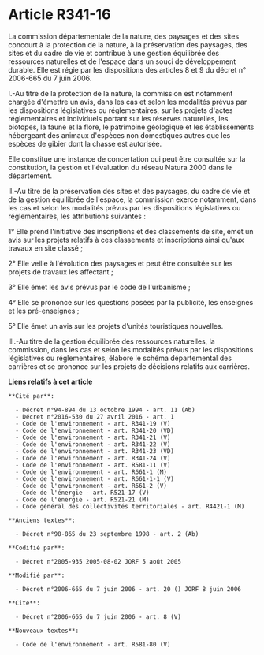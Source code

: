 # Article R341-16

La commission départementale de la nature, des paysages et des sites concourt à la protection de la nature, à la préservation
des paysages, des sites et du cadre de vie et contribue à une gestion équilibrée des ressources naturelles et de l'espace
dans un souci de développement durable. Elle est régie par les dispositions des articles 8 et 9 du décret n° 2006-665 du 7
juin 2006.

I.-Au titre de la protection de la nature, la commission est notamment chargée d'émettre un avis, dans les cas et selon les
modalités prévus par les dispositions législatives ou réglementaires, sur les projets d'actes réglementaires et individuels
portant sur les réserves naturelles, les biotopes, la faune et la flore, le patrimoine géologique et les établissements
hébergeant des animaux d'espèces non domestiques autres que les espèces de gibier dont la chasse est autorisée. 

Elle constitue une instance de concertation qui peut être consultée sur la constitution, la gestion et l'évaluation du réseau
Natura 2000 dans le département. 

II.-Au titre de la préservation des sites et des paysages, du cadre de vie et de la gestion équilibrée de l'espace, la
commission exerce notamment, dans les cas et selon les modalités prévus par les dispositions législatives ou réglementaires,
les attributions suivantes : 

1° Elle prend l'initiative des inscriptions et des classements de site, émet un avis sur les projets relatifs à ces
classements et inscriptions ainsi qu'aux travaux en site classé ; 

2° Elle veille à l'évolution des paysages et peut être consultée sur les projets de travaux les affectant ; 

3° Elle émet les avis prévus par le code de l'urbanisme ; 

4° Elle se prononce sur les questions posées par la publicité, les enseignes et les pré-enseignes ; 

5° Elle émet un avis sur les projets d'unités touristiques nouvelles. 

III.-Au titre de la gestion équilibrée des ressources naturelles, la commission, dans les cas et selon les modalités prévus
par les dispositions législatives ou réglementaires, élabore le schéma départemental des carrières et se prononce sur les
projets de décisions relatifs aux carrières.

**Liens relatifs à cet article**

	**Cité par**:

	  - Décret n°94-894 du 13 octobre 1994 - art. 11 (Ab)
	  - Décret n°2016-530 du 27 avril 2016 - art. 1
	  - Code de l'environnement - art. R341-19 (V)
	  - Code de l'environnement - art. R341-20 (VD)
	  - Code de l'environnement - art. R341-21 (V)
	  - Code de l'environnement - art. R341-22 (V)
	  - Code de l'environnement - art. R341-23 (VD)
	  - Code de l'environnement - art. R341-24 (V)
	  - Code de l'environnement - art. R581-11 (V)
	  - Code de l'environnement - art. R661-1 (M)
	  - Code de l'environnement - art. R661-1-1 (V)
	  - Code de l'environnement - art. R661-2 (V)
	  - Code de l'énergie - art. R521-17 (V)
	  - Code de l'énergie - art. R521-21 (M)
	  - Code général des collectivités territoriales - art. R4421-1 (M)

	**Anciens textes**:

	  - Décret n°98-865 du 23 septembre 1998 - art. 2 (Ab)

	**Codifié par**:

	  - Décret n°2005-935 2005-08-02 JORF 5 août 2005

	**Modifié par**:

	  - Décret n°2006-665 du 7 juin 2006 - art. 20 () JORF 8 juin 2006

	**Cite**:

	  - Décret n°2006-665 du 7 juin 2006 - art. 8 (V)

	**Nouveaux textes**:

	  - Code de l'environnement - art. R581-80 (V)
